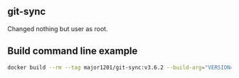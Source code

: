 ## git-sync

Changed nothing but user as root.

## Build command line example

```bash
docker build --rm --tag major1201/git-sync:v3.6.2 --build-arg="VERSION=v3.6.2" .
```

